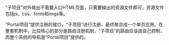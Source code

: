 “子项目”对外输出不需要入口HTML页面，只需要输出的资源文件即可，资源文件包括js、css、fonts和imgs等。

“Portal项目”提供注册的接口，“子项目”进行注册，最终聚合成一个单页应用。在整套机制中，比较核心的部分是路由注册机制，“子项目”的路由应该由自己控制，而整个系统的导航是“Portal项目”提供的。